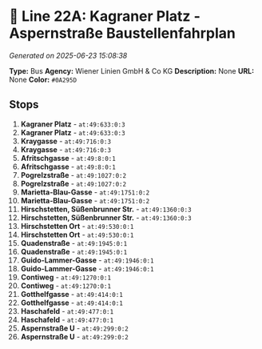 # 🚌 Line 22A: Kagraner Platz - Aspernstraße Baustellenfahrplan

*Generated on 2025-06-23 15:08:38*

**Type:** Bus
**Agency:** Wiener Linien GmbH & Co KG
**Description:** None
**URL:** None
**Color:** `#0A295D`

## Stops

1. **Kagraner Platz** - `at:49:633:0:3`
2. **Kagraner Platz** - `at:49:633:0:3`
3. **Kraygasse** - `at:49:716:0:3`
4. **Kraygasse** - `at:49:716:0:3`
5. **Afritschgasse** - `at:49:8:0:1`
6. **Afritschgasse** - `at:49:8:0:1`
7. **Pogrelzstraße** - `at:49:1027:0:2`
8. **Pogrelzstraße** - `at:49:1027:0:2`
9. **Marietta-Blau-Gasse** - `at:49:1751:0:2`
10. **Marietta-Blau-Gasse** - `at:49:1751:0:2`
11. **Hirschstetten, Süßenbrunner Str.** - `at:49:1360:0:3`
12. **Hirschstetten, Süßenbrunner Str.** - `at:49:1360:0:3`
13. **Hirschstetten Ort** - `at:49:530:0:1`
14. **Hirschstetten Ort** - `at:49:530:0:1`
15. **Quadenstraße** - `at:49:1945:0:1`
16. **Quadenstraße** - `at:49:1945:0:1`
17. **Guido-Lammer-Gasse** - `at:49:1946:0:1`
18. **Guido-Lammer-Gasse** - `at:49:1946:0:1`
19. **Contiweg** - `at:49:1270:0:1`
20. **Contiweg** - `at:49:1270:0:1`
21. **Gotthelfgasse** - `at:49:414:0:1`
22. **Gotthelfgasse** - `at:49:414:0:1`
23. **Haschafeld** - `at:49:477:0:1`
24. **Haschafeld** - `at:49:477:0:1`
25. **Aspernstraße U** - `at:49:299:0:2`
26. **Aspernstraße U** - `at:49:299:0:2`
